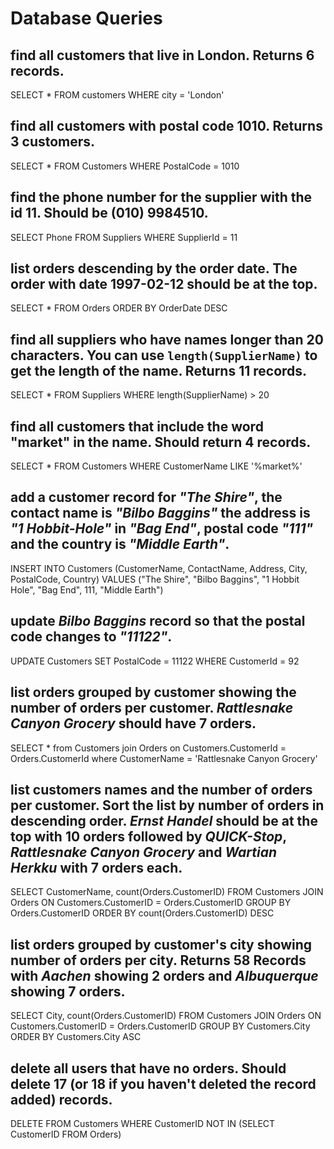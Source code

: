 # Database Queries

## find all customers that live in London. Returns 6 records.

SELECT * FROM customers WHERE city = 'London'

## find all customers with postal code 1010. Returns 3 customers. 

SELECT * FROM Customers WHERE PostalCode = 1010

## find the phone number for the supplier with the id 11. Should be (010) 9984510.

SELECT Phone FROM Suppliers WHERE SupplierId = 11

## list orders descending by the order date. The order with date 1997-02-12 should be at the top.

SELECT * FROM Orders ORDER BY OrderDate DESC

## find all suppliers who have names longer than 20 characters. You can use `length(SupplierName)` to get the length of the name. Returns 11 records.

SELECT * FROM Suppliers WHERE length(SupplierName) > 20

## find all customers that include the word "market" in the name. Should return 4 records.

SELECT * FROM Customers WHERE CustomerName LIKE '%market%'

## add a customer record for _"The Shire"_, the contact name is _"Bilbo Baggins"_ the address is _"1 Hobbit-Hole"_ in _"Bag End"_, postal code _"111"_ and the country is _"Middle Earth"_.

INSERT INTO Customers (CustomerName, ContactName, Address, City, PostalCode, Country) VALUES ("The Shire", "Bilbo Baggins", "1 Hobbit Hole", "Bag End", 111, "Middle Earth") 


## update _Bilbo Baggins_ record so that the postal code changes to _"11122"_.

UPDATE Customers SET PostalCode = 11122 WHERE CustomerId = 92

## list orders grouped by customer showing the number of orders per customer. _Rattlesnake Canyon Grocery_ should have 7 orders.

SELECT * from Customers join Orders on Customers.CustomerId = Orders.CustomerId where CustomerName = 'Rattlesnake Canyon Grocery'

## list customers names and the number of orders per customer. Sort the list by number of orders in descending order. _Ernst Handel_ should be at the top with 10 orders followed by _QUICK-Stop_, _Rattlesnake Canyon Grocery_ and _Wartian Herkku_ with 7 orders each.

SELECT CustomerName, count(Orders.CustomerID) FROM Customers JOIN Orders ON Customers.CustomerID = Orders.CustomerID GROUP BY Orders.CustomerID ORDER BY count(Orders.CustomerID) DESC


## list orders grouped by customer's city showing number of orders per city. Returns 58 Records with _Aachen_ showing 2 orders and _Albuquerque_ showing 7 orders.

SELECT City, count(Orders.CustomerID) FROM Customers JOIN Orders ON Customers.CustomerID = Orders.CustomerID GROUP BY Customers.City ORDER BY Customers.City ASC

## delete all users that have no orders. Should delete 17 (or 18 if you haven't deleted the record added) records.

DELETE FROM Customers WHERE CustomerID NOT IN (SELECT CustomerID FROM Orders)